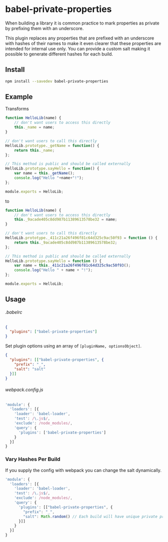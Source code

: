 # babel-private-properties

When building a library it is common practice to mark properties as private by prefixing them with an underscore.

This plugin replaces any properties that are prefixed with an underscore with hashes of their names to make it even clearer that these properties are intended for internal use only. You can provide a custom salt making it possible to generate different hashes for each build.

## Install
```bash
npm install --savedev babel-private-properties
```

## Example

Transforms
```js
function HelloLib(name) {
    // don't want users to access this directly
    this._name = name;
}

// don't want users to call this directly
HelloLib.prototype._getName = function() {
    return this._name;
};

// This method is public and should be called externally
HelloLib.prototype.sayHello = function() {
    var name = this._getName();
    console.log("Hello "+name+"!");
};

module.exports = HelloLib;
```

to
```js
function HelloLib(name) {
    // don't want users to access this directly
    this._9acade405c8dd987b11389613578be32 = name;
}

// don't want users to call this directly
HelloLib.prototype._411c21a26f496f81c64d325c9ac50f93 = function () {
    return this._9acade405c8dd987b11389613578be32;
};

// This method is public and should be called externally
HelloLib.prototype.sayHello = function () {
    var name = this._411c21a26f496f81c64d325c9ac50f93();
    console.log("Hello " + name + "!");
};

module.exports = HelloLib;
```

## Usage

###### .babelrc
```json
{
  "plugins": ["babel-private-properties"]
}
```

Set plugin options using an array of `[pluginName, optionsObject]`.
```json
{
  "plugins": [["babel-private-properties", {
    "prefix": "_",
    "salt": "salt"
  }]]
}
```

###### webpack.config.js
```js
'module': {
  'loaders': [{
    'loader': 'babel-loader',
    'test': /\.js$/,
    'exclude': /node_modules/,
    'query': {
      'plugins': ['babel-private-properties']
    }
  }]
}
```

### Vary Hashes Per Build
If you supply the config with webpack you can change the salt dynamically.

```js
'module': {
  'loaders': [{
    'loader': 'babel-loader',
    'test': /\.js$/,
    'exclude': /node_modules/,
    'query': {
      'plugins': [["babel-private-properties", {
        "prefix": "_",
        "salt": Math.random() // Each build will have unique private property names
      }]]
    }
  }]
}
```